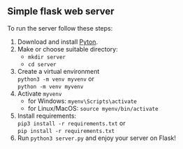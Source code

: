 ## Simple flask web server

To run the server follow these steps:

1. Download and install [Pyton](https://www.python.org/downloads/).
2. Make or choose suitable directory:
   - `mkdir server`
   - `cd server`
3. Сreate a virtual environment \
`python3 -m venv myvenv` or \
`python -m venv myvenv`
4. Activate `myvenv`
    - for Windows: `myenv\Scripts\activate`
    - for Linux/MacOS: `source myenv/bin/activate`
5. Install requirements: \
`pip3 install -r requirements.txt` or \
`pip install -r requirements.txt`
6. Run `python3 server.py` and enjoy your server on Flask!